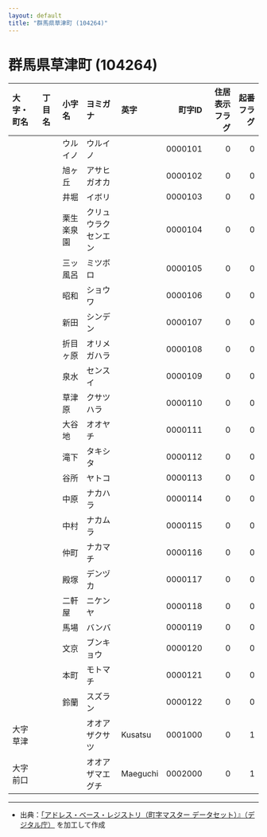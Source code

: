 ```yaml
---
layout: default
title: "群馬県草津町 (104264)"
---
```


# 群馬県草津町 (104264)

| 大字・町名 | 丁目名 | 小字名 | ヨミガナ | 英字 | 町字ID | 住居表示フラグ | 起番フラグ |
|:--------|:------|:------|:-----------------|:---------------------|--------:|----------:|--------:|
|  |  | ウルイノ | ウルイノ |  | 0000101 | 0 | 0 |
|  |  | 旭ヶ丘 | アサヒガオカ |  | 0000102 | 0 | 0 |
|  |  | 井堀 | イボリ |  | 0000103 | 0 | 0 |
|  |  | 栗生楽泉園 | クリュウラクセンエン |  | 0000104 | 0 | 0 |
|  |  | 三ッ風呂 | ミツボロ |  | 0000105 | 0 | 0 |
|  |  | 昭和 | ショウワ |  | 0000106 | 0 | 0 |
|  |  | 新田 | シンデン |  | 0000107 | 0 | 0 |
|  |  | 折目ヶ原 | オリメガハラ |  | 0000108 | 0 | 0 |
|  |  | 泉水 | センスイ |  | 0000109 | 0 | 0 |
|  |  | 草津原 | クサツハラ |  | 0000110 | 0 | 0 |
|  |  | 大谷地 | オオヤチ |  | 0000111 | 0 | 0 |
|  |  | 滝下 | タキシタ |  | 0000112 | 0 | 0 |
|  |  | 谷所 | ヤトコ |  | 0000113 | 0 | 0 |
|  |  | 中原 | ナカハラ |  | 0000114 | 0 | 0 |
|  |  | 中村 | ナカムラ |  | 0000115 | 0 | 0 |
|  |  | 仲町 | ナカマチ |  | 0000116 | 0 | 0 |
|  |  | 殿塚 | デンヅカ |  | 0000117 | 0 | 0 |
|  |  | 二軒屋 | ニケンヤ |  | 0000118 | 0 | 0 |
|  |  | 馬場 | バンバ |  | 0000119 | 0 | 0 |
|  |  | 文京 | ブンキョウ |  | 0000120 | 0 | 0 |
|  |  | 本町 | モトマチ |  | 0000121 | 0 | 0 |
|  |  | 鈴蘭 | スズラン |  | 0000122 | 0 | 0 |
| 大字草津 |  |  | オオアザクサツ | Kusatsu | 0001000 | 0 | 1 |
| 大字前口 |  |  | オオアザマエグチ | Maeguchi | 0002000 | 0 | 1 |

---

- 出典：[「アドレス・ベース・レジストリ（町字マスター データセット）』（デジタル庁）](https://www.digital.go.jp/policies/base_registry_address/) を加工して作成
